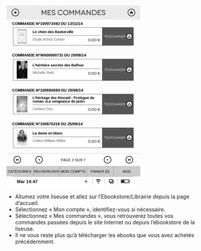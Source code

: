 ![](/images/telecharger-liseuse-1.jpg)

- Allumez votre liseuse et allez sur l’Ebookstore/Librairie depuis la page d’accueil. 
- Sélectionnez « Mon compte », identifiez-vous si nécessaire.
- Sélectionnez « Mes commandes », vous retrouverez toutes vos commandes passées depuis le site Internet ou depuis l’ebookstore de la liseuse. 
- Il ne vous reste plus qu’à télécharger les ebooks que vous avez achetés précédemment.
